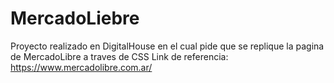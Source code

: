 # MercadoLiebre
Proyecto realizado en DigitalHouse en el cual pide que se replique la pagina de MercadoLibre a traves de CSS
Link de referencia: https://www.mercadolibre.com.ar/
